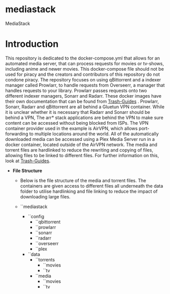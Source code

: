 # mediastack

MediaStack

# Introduction

This repository is dedicated to the docker-compose.yml that allows for an automated media server, that can process requests for movies or tv-shows, including anime and newer movies. This docker-compose file should not be used for piracy and the creators and contributors of this repository do not condone piracy. The repository focuses on using qBittorrent and a indexer manager called Prowlarr, to handle requests from Overseerr, a manager that handles requests to your library. Prowlarr passes requests onto two different indexer managers, Sonarr and Radarr. These docker images have their own documentation that can be found from [Trash-Guides](https://trash-guides.info/) . Prowlarr, Sonarr, Radarr and qBittorrent are all behind a Gluetun VPN container. While it is unclear whether it is necessary that Radarr and Sonarr should be behind a VPN, The arr* stack applications are behind the VPN to make sure content can be accessed without being blocked from ISPs. The VPN container provider used in the example is AirVPN, which allows port-forwarding to multiple locations around the world. All of the automatically downloaded media can be accessed using a Plex Media Server run in a docker container, located outside of the AirVPN network. The media and torrent files are hardlinked to reduce the rewriting and copying of files, allowing files to be linked to different files. For further information on this, look at [Trash-Guides](https://trash-guides.info/).

- **File Structure**
	
	- Below is the file structure of the media and torrent files. The containers are given access to different files all underneath the data folder to utilise hardlinking and file linking to reduce the impact of downloading large files.
	
	- ``mediastack
		- ``config
			- ``qbittorrent
			- ``prowlarr
			- ``sonarr
			- ``radarr
			- ``overseerr
			- ``plex
		- ``data
			- ``torrents
				- ``movies
				- ``tv
			- ``media
				- ``movies
				- ``tv

